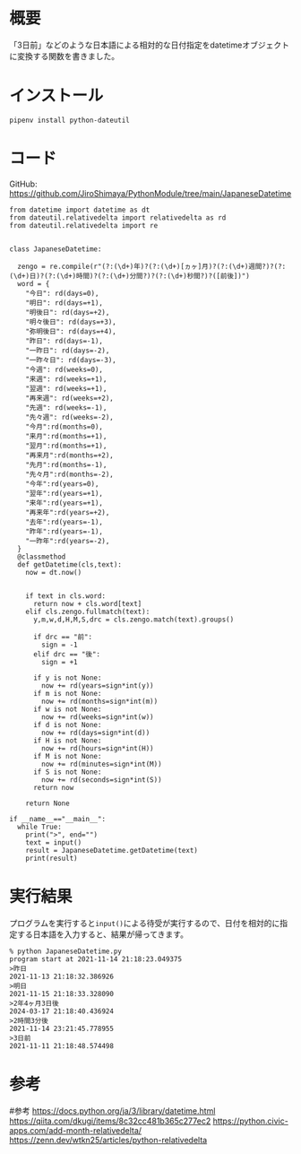 # 概要
「3日前」などのような日本語による相対的な日付指定をdatetimeオブジェクトに変換する関数を書きました。

# インストール

```
pipenv install python-dateutil
```

# コード

GitHub: https://github.com/JiroShimaya/PythonModule/tree/main/JapaneseDatetime

```
from datetime import datetime as dt
from dateutil.relativedelta import relativedelta as rd
from dateutil.relativedelta import re


class JapaneseDatetime:

  zengo = re.compile(r"(?:(\d+)年)?(?:(\d+)[ヵヶ]月)?(?:(\d+)週間?)?(?:(\d+)日)?(?:(\d+)時間)?(?:(\d+)分間?)?(?:(\d+)秒間?)?([前後])")
  word = {
    "今日": rd(days=0),
    "明日": rd(days=+1),
    "明後日": rd(days=+2),
    "明々後日": rd(days=+3),
    "弥明後日": rd(days=+4),
    "昨日": rd(days=-1),
    "一昨日": rd(days=-2),
    "一昨々日": rd(days=-3),
    "今週": rd(weeks=0),
    "来週": rd(weeks=+1),
    "翌週": rd(weeks=+1),
    "再来週": rd(weeks=+2),
    "先週": rd(weeks=-1),
    "先々週": rd(weeks=-2),
    "今月":rd(months=0),
    "来月":rd(months=+1),
    "翌月":rd(months=+1),
    "再来月":rd(months=+2),
    "先月":rd(months=-1),
    "先々月":rd(months=-2),
    "今年":rd(years=0),
    "翌年":rd(years=+1),
    "来年":rd(years=+1),
    "再来年":rd(years=+2),
    "去年":rd(years=-1),
    "昨年":rd(years=-1),
    "一昨年":rd(years=-2),
  }
  @classmethod
  def getDatetime(cls,text):
    now = dt.now()


    if text in cls.word:
      return now + cls.word[text]
    elif cls.zengo.fullmatch(text):
      y,m,w,d,H,M,S,drc = cls.zengo.match(text).groups()
      
      if drc == "前":
        sign = -1
      elif drc == "後":
        sign = +1
      
      if y is not None:
        now += rd(years=sign*int(y))
      if m is not None:
        now += rd(months=sign*int(m))
      if w is not None:
        now += rd(weeks=sign*int(w))
      if d is not None:
        now += rd(days=sign*int(d))
      if H is not None:
        now += rd(hours=sign*int(H))
      if M is not None:
        now += rd(minutes=sign*int(M))
      if S is not None:
        now += rd(seconds=sign*int(S))
      return now
    
    return None

if __name__=="__main__":
  while True:
    print(">", end="")
    text = input()
    result = JapaneseDatetime.getDatetime(text)
    print(result)
```

# 実行結果
プログラムを実行すると`input()`による待受が実行するので、日付を相対的に指定する日本語を入力すると、結果が帰ってきます。

```
% python JapaneseDatetime.py 
program start at 2021-11-14 21:18:23.049375
>昨日
2021-11-13 21:18:32.386926
>明日
2021-11-15 21:18:33.328090
>2年4ヶ月3日後
2024-03-17 21:18:40.436924
>2時間3分後
2021-11-14 23:21:45.778955
>3日前
2021-11-11 21:18:48.574498
```

# 参考
#参考
https://docs.python.org/ja/3/library/datetime.html
https://qiita.com/dkugi/items/8c32cc481b365c277ec2
https://python.civic-apps.com/add-month-relativedelta/
https://zenn.dev/wtkn25/articles/python-relativedelta




